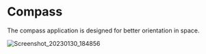 # Compass

The compass application is designed for better orientation in space.

![Screenshot_20230130_184856](https://user-images.githubusercontent.com/104642065/215525579-cb7dc0ac-7b4e-4894-8706-4956b09d4481.png)
